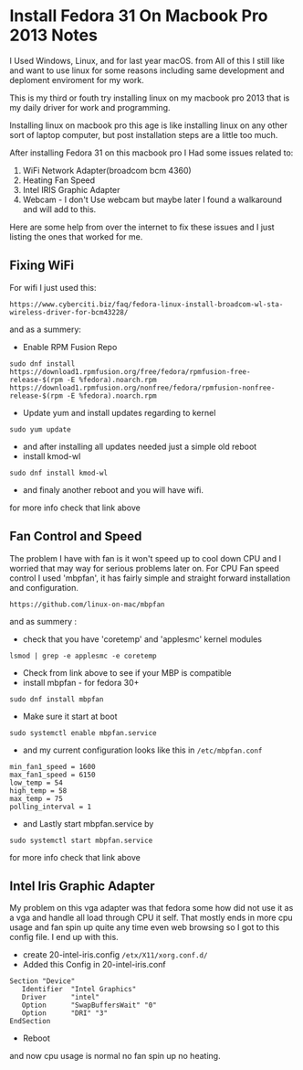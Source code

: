 # Install Fedora 31 On Macbook Pro 2013 Notes

I Used Windows, Linux, and for last year macOS.
from All of this I still like and want to use linux for some reasons including 
same development and deploment enviroment for my work.

This is my third or fouth try installing linux on my macbook pro 2013 that is my daily driver for work and programming.

Installing linux on macbook pro this age is like installing linux on any other sort of laptop computer, but post installation steps are a little too much.

After installing Fedora 31 on this macbook pro I Had some issues related to:
1. WiFi Network Adapter(broadcom bcm 4360)
2. Heating Fan Speed
3. Intel IRIS Graphic Adapter
4. Webcam - I don't Use webcam but maybe later I found a walkaround and will add to this.


Here are some help from over the internet to fix these issues and I just listing the ones that worked for me.

## Fixing WiFi
For wifi I just used this:
```
https://www.cyberciti.biz/faq/fedora-linux-install-broadcom-wl-sta-wireless-driver-for-bcm43228/
```
and as a summery:
* Enable RPM Fusion Repo
```
sudo dnf install https://download1.rpmfusion.org/free/fedora/rpmfusion-free-release-$(rpm -E %fedora).noarch.rpm https://download1.rpmfusion.org/nonfree/fedora/rpmfusion-nonfree-release-$(rpm -E %fedora).noarch.rpm
```
* Update yum and install updates regarding to kernel
```
sudo yum update
```
* and after installing all updates needed just a simple old reboot
* install kmod-wl
```
sudo dnf install kmod-wl
```
* and finaly another reboot and you will have wifi.

for more info check that link above

## Fan Control and Speed
The problem I have with fan is it won't speed up to cool down CPU and I worried that may way for serious problems later on. For CPU Fan speed control I used 'mbpfan', it has fairly simple and straight forward installation and configuration.

```
https://github.com/linux-on-mac/mbpfan
```
and as summery :
* check that you have 'coretemp' and 'applesmc' kernel modules 
```
lsmod | grep -e applesmc -e coretemp
```
* Check from link above to see if your MBP is compatible
* install mbpfan - for fedora 30+
```
sudo dnf install mbpfan
```
* Make sure it start at boot 
```
sudo systemctl enable mbpfan.service
```
* and my current configuration looks like this in ```/etc/mbpfan.conf```
```
min_fan1_speed = 1600
max_fan1_speed = 6150
low_temp = 54
high_temp = 58
max_temp = 75
polling_interval = 1
```
* and Lastly start mbpfan.service by
```
sudo systemctl start mbpfan.service
```
for more info check that link above


## Intel Iris Graphic Adapter

My problem on this vga adapter was that fedora some how did not use it as a vga and handle all load through CPU it self. That mostly ends in more cpu usage and fan spin up quite any time even web browsing so I got to this config file.
I end up with this.
* create 20-intel-iris.config ```/etx/X11/xorg.conf.d/```
* Added this Config in 20-intel-iris.conf
```
Section "Device"
   Identifier  "Intel Graphics"
   Driver      "intel"
   Option      "SwapBuffersWait" "0"
   Option      "DRI" "3"
EndSection
```
* Reboot

and now cpu usage is normal no fan spin up no heating.
